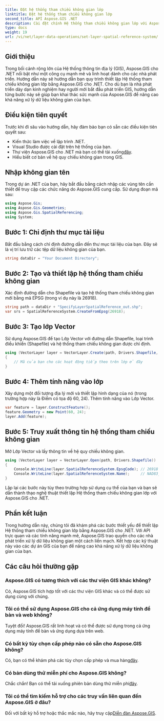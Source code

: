 ```yaml
---
title: Đặt hệ thống tham chiếu không gian lớp
linktitle: Đặt hệ thống tham chiếu không gian lớp
second_title: API Aspose.GIS .NET
description: Cài đặt chính Hệ thống tham chiếu không gian lớp với Aspose.GIS cho .NET. Nâng cao các dự án GIS của bạn với hướng dẫn từng bước này.
type: docs
weight: 19
url: /vi/net/layer-data-operations/set-layer-spatial-reference-system/
---
```

## Giới thiệu
Trong bối cảnh rộng lớn của Hệ thống thông tin địa lý (GIS), Aspose.GIS cho .NET nổi bật như một công cụ mạnh mẽ và linh hoạt dành cho các nhà phát triển. Hướng dẫn này sẽ hướng dẫn bạn quy trình thiết lập Hệ thống tham chiếu không gian lớp bằng Aspose.GIS cho .NET. Cho dù bạn là nhà phát triển dày dạn kinh nghiệm hay người mới bắt đầu phát triển GIS, hướng dẫn từng bước này sẽ giúp bạn khai thác sức mạnh của Aspose.GIS để nâng cao khả năng xử lý dữ liệu không gian của bạn.
## Điều kiện tiên quyết
Trước khi đi sâu vào hướng dẫn, hãy đảm bảo bạn có sẵn các điều kiện tiên quyết sau:
- Kiến thức làm việc về lập trình .NET.
- Visual Studio được cài đặt trên hệ thống của bạn.
-  Thư viện Aspose.GIS cho .NET mà bạn có thể tải xuống[đây](https://releases.aspose.com/gis/net/).
- Hiểu biết cơ bản về hệ quy chiếu không gian trong GIS.
## Nhập không gian tên
Trong dự án .NET của bạn, hãy bắt đầu bằng cách nhập các vùng tên cần thiết để truy cập các chức năng do Aspose.GIS cung cấp. Sử dụng đoạn mã sau:
```csharp
using Aspose.Gis;
using Aspose.Gis.Geometries;
using Aspose.Gis.SpatialReferencing;
using System;
```
## Bước 1: Chỉ định thư mục tài liệu
Bắt đầu bằng cách chỉ định đường dẫn đến thư mục tài liệu của bạn. Đây sẽ là vị trí lưu trữ các tệp dữ liệu không gian của bạn.
```csharp
string dataDir = "Your Document Directory";
```
## Bước 2: Tạo và thiết lập hệ thống tham chiếu không gian
Xác định đường dẫn cho Shapefile và tạo hệ thống tham chiếu không gian mới bằng mã EPSG (trong ví dụ này là 26918).
```csharp
string path = dataDir + "SpecifyLayerSpatialReference_out.shp";
var srs = SpatialReferenceSystem.CreateFromEpsg(26918);
```
## Bước 3: Tạo lớp Vector
Sử dụng Aspose.GIS để tạo Lớp Vector với đường dẫn Shapefile, loại trình điều khiển (Shapefile) và hệ thống tham chiếu không gian được chỉ định.
```csharp
using (VectorLayer layer = VectorLayer.Create(path, Drivers.Shapefile, srs))
{
    // Mã của bạn cho các hoạt động tiếp theo trên lớp ở đây
}
```
## Bước 4: Thêm tính năng vào lớp
Xây dựng một đối tượng địa lý mới và thiết lập hình dạng của nó (trong trường hợp này là Điểm có tọa độ 60, 24). Thêm tính năng vào Lớp Vector.
```csharp
var feature = layer.ConstructFeature();
feature.Geometry = new Point(60, 24);
layer.Add(feature);
```
## Bước 5: Truy xuất thông tin hệ thống tham chiếu không gian
Mở Lớp Vector và lấy thông tin về hệ quy chiếu không gian.
```csharp
using (VectorLayer layer = VectorLayer.Open(path, Drivers.Shapefile))
{
    Console.WriteLine(layer.SpatialReferenceSystem.EpsgCode); // 26918
    Console.WriteLine(layer.SpatialReferenceSystem.Name);     // NAD83_UTM_zone_18N
}
```
Lặp lại các bước này tùy theo trường hợp sử dụng cụ thể của bạn và bạn sẽ dần thành thạo nghệ thuật thiết lập Hệ thống tham chiếu không gian lớp với Aspose.GIS cho .NET.
## Phần kết luận
Trong hướng dẫn này, chúng tôi đã khám phá các bước thiết yếu để thiết lập Hệ thống tham chiếu không gian lớp bằng Aspose.GIS cho .NET. Với API trực quan và các tính năng mạnh mẽ, Aspose.GIS trao quyền cho các nhà phát triển xử lý dữ liệu không gian một cách liền mạch. Kết hợp các kỹ thuật này vào các dự án GIS của bạn để nâng cao khả năng xử lý dữ liệu không gian của bạn.
## Các câu hỏi thường gặp
### Aspose.GIS có tương thích với các thư viện GIS khác không?
Có, Aspose.GIS tích hợp tốt với các thư viện GIS khác và có thể được sử dụng cùng với chúng.
### Tôi có thể sử dụng Aspose.GIS cho cả ứng dụng máy tính để bàn và web không?
Tuyệt đối! Aspose.GIS rất linh hoạt và có thể được sử dụng trong cả ứng dụng máy tính để bàn và ứng dụng dựa trên web.
### Có bất kỳ tùy chọn cấp phép nào có sẵn cho Aspose.GIS không?
 Có, bạn có thể khám phá các tùy chọn cấp phép và mua hàng[đây](https://purchase.aspose.com/buy).
### Có bản dùng thử miễn phí cho Aspose.GIS không?
 Chắc chắn! Bạn có thể tải xuống phiên bản dùng thử miễn phí[đây](https://releases.aspose.com/).
### Tôi có thể tìm kiếm hỗ trợ cho các truy vấn liên quan đến Aspose.GIS ở đâu?
 Đối với bất kỳ hỗ trợ hoặc thắc mắc nào, hãy truy cập[Diễn đàn Aspose.GIS](https://forum.aspose.com/c/gis/33).